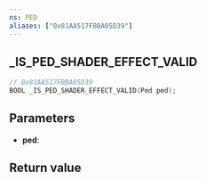 ```yaml
---
ns: PED
aliases: ["0x81AA517FBBA05D39"]
---
```

## _IS_PED_SHADER_EFFECT_VALID

```c
// 0x81AA517FBBA05D39
BOOL _IS_PED_SHADER_EFFECT_VALID(Ped ped);
```

## Parameters
* **ped**:

## Return value
